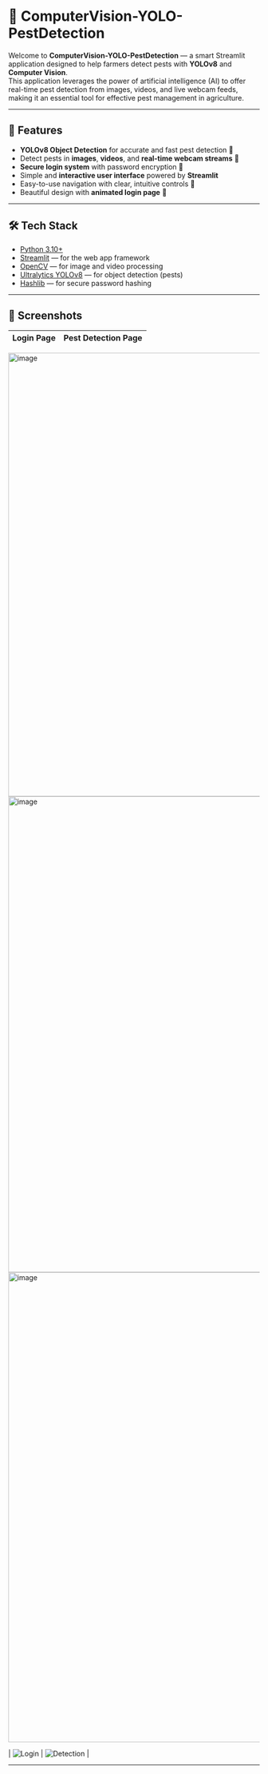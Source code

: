 # 🐛 ComputerVision-YOLO-PestDetection

Welcome to **ComputerVision-YOLO-PestDetection** — a smart Streamlit application designed to help farmers detect pests with **YOLOv8** and **Computer Vision**.  
This application leverages the power of artificial intelligence (AI) to offer real-time pest detection from images, videos, and live webcam feeds, making it an essential tool for effective pest management in agriculture.

---

## 🚀 Features

- **YOLOv8 Object Detection** for accurate and fast pest detection 🤖
- Detect pests in **images**, **videos**, and **real-time webcam streams** 🎥
- **Secure login system** with password encryption 🔐
- Simple and **interactive user interface** powered by **Streamlit**
- Easy-to-use navigation with clear, intuitive controls 📱
- Beautiful design with **animated login page** 🌿

---

## 🛠️ Tech Stack

- [Python 3.10+](https://www.python.org/)
- [Streamlit](https://streamlit.io/) — for the web app framework
- [OpenCV](https://opencv.org/) — for image and video processing
- [Ultralytics YOLOv8](https://docs.ultralytics.com/) — for object detection (pests)
- [Hashlib](https://docs.python.org/3/library/hashlib.html) — for secure password hashing

---

## 📸 Screenshots

| Login Page | Pest Detection Page |
|:----------:|:-------------------:|
<img width="888" alt="image" src="https://github.com/user-attachments/assets/793ca9fa-920b-4bac-b46c-013b31c71aad" />
<img width="953" alt="image" src="https://github.com/user-attachments/assets/13c1dc8a-3451-4999-8108-34bd290f3f4b" />
<img width="941" alt="image" src="https://github.com/user-attachments/assets/4d9067ed-743d-4fa8-9964-ef3cca104415" />


| ![Login](https://cdn-icons-png.freepik.com/512/1886/1886966.png) | ![Detection](https://images.pexels.com/photos/2255920/pexels-photo-2255920.jpeg?auto=compress&cs=tinysrgb&w=600) |

---


